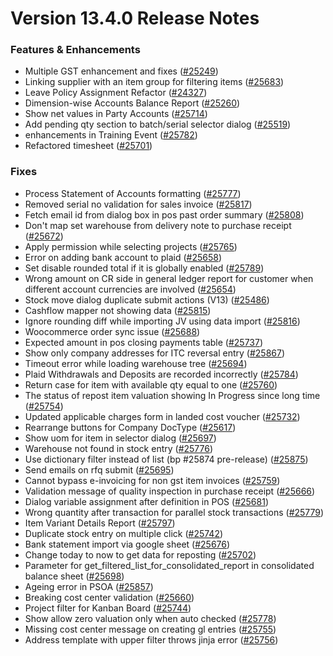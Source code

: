 # Version 13.4.0 Release Notes

### Features & Enhancements

- Multiple GST enhancement and fixes ([#25249](https://github.com/netmanthan/sparrow/pull/25249))
- Linking supplier with an item group for filtering items ([#25683](https://github.com/netmanthan/sparrow/pull/25683))
- Leave Policy Assignment Refactor ([#24327](https://github.com/netmanthan/sparrow/pull/24327))
- Dimension-wise Accounts Balance Report ([#25260](https://github.com/netmanthan/sparrow/pull/25260))
- Show net values in Party Accounts ([#25714](https://github.com/netmanthan/sparrow/pull/25714))
- Add pending qty section to batch/serial selector dialog ([#25519](https://github.com/netmanthan/sparrow/pull/25519))
- enhancements in Training Event ([#25782](https://github.com/netmanthan/sparrow/pull/25782))
- Refactored timesheet ([#25701](https://github.com/netmanthan/sparrow/pull/25701))

### Fixes

- Process Statement of Accounts formatting ([#25777](https://github.com/netmanthan/sparrow/pull/25777))
- Removed serial no validation for sales invoice ([#25817](https://github.com/netmanthan/sparrow/pull/25817))
- Fetch email id from dialog box in pos past order summary ([#25808](https://github.com/netmanthan/sparrow/pull/25808))
- Don't map set warehouse from delivery note to purchase receipt ([#25672](https://github.com/netmanthan/sparrow/pull/25672))
- Apply permission while selecting projects ([#25765](https://github.com/netmanthan/sparrow/pull/25765))
- Error on adding bank account to plaid ([#25658](https://github.com/netmanthan/sparrow/pull/25658))
- Set disable rounded total if it is globally enabled ([#25789](https://github.com/netmanthan/sparrow/pull/25789))
- Wrong amount on CR side in general ledger report for customer when different account currencies are involved ([#25654](https://github.com/netmanthan/sparrow/pull/25654))
- Stock move dialog duplicate submit actions (V13) ([#25486](https://github.com/netmanthan/sparrow/pull/25486))
- Cashflow mapper not showing data ([#25815](https://github.com/netmanthan/sparrow/pull/25815))
- Ignore rounding diff while importing JV using data import ([#25816](https://github.com/netmanthan/sparrow/pull/25816))
- Woocommerce order sync issue ([#25688](https://github.com/netmanthan/sparrow/pull/25688))
- Expected amount in pos closing payments table ([#25737](https://github.com/netmanthan/sparrow/pull/25737))
- Show only company addresses for ITC reversal entry ([#25867](https://github.com/netmanthan/sparrow/pull/25867))
- Timeout error while loading warehouse tree ([#25694](https://github.com/netmanthan/sparrow/pull/25694))
- Plaid Withdrawals and Deposits are recorded incorrectly ([#25784](https://github.com/netmanthan/sparrow/pull/25784))
- Return case for item with available qty equal to one ([#25760](https://github.com/netmanthan/sparrow/pull/25760))
- The status of repost item valuation showing In Progress since long time ([#25754](https://github.com/netmanthan/sparrow/pull/25754))
- Updated applicable charges form in landed cost voucher ([#25732](https://github.com/netmanthan/sparrow/pull/25732))
- Rearrange buttons for Company DocType ([#25617](https://github.com/netmanthan/sparrow/pull/25617))
- Show uom for item in selector dialog ([#25697](https://github.com/netmanthan/sparrow/pull/25697))
- Warehouse not found in stock entry ([#25776](https://github.com/netmanthan/sparrow/pull/25776))
- Use dictionary filter instead of list (bp #25874 pre-release) ([#25875](https://github.com/netmanthan/sparrow/pull/25875))
- Send emails on rfq submit ([#25695](https://github.com/netmanthan/sparrow/pull/25695))
- Cannot bypass e-invoicing for non gst item invoices ([#25759](https://github.com/netmanthan/sparrow/pull/25759))
- Validation message of quality inspection in purchase receipt ([#25666](https://github.com/netmanthan/sparrow/pull/25666))
- Dialog variable assignment after definition in POS ([#25681](https://github.com/netmanthan/sparrow/pull/25681))
- Wrong quantity after transaction for parallel stock transactions ([#25779](https://github.com/netmanthan/sparrow/pull/25779))
- Item Variant Details Report ([#25797](https://github.com/netmanthan/sparrow/pull/25797))
- Duplicate stock entry on multiple click ([#25742](https://github.com/netmanthan/sparrow/pull/25742))
- Bank statement import via google sheet ([#25676](https://github.com/netmanthan/sparrow/pull/25676))
- Change today to now to get data for reposting ([#25702](https://github.com/netmanthan/sparrow/pull/25702))
- Parameter for get_filtered_list_for_consolidated_report in consolidated balance sheet ([#25698](https://github.com/netmanthan/sparrow/pull/25698))
- Ageing error in PSOA ([#25857](https://github.com/netmanthan/sparrow/pull/25857))
- Breaking cost center validation ([#25660](https://github.com/netmanthan/sparrow/pull/25660))
- Project filter for Kanban Board ([#25744](https://github.com/netmanthan/sparrow/pull/25744))
- Show allow zero valuation only when auto checked ([#25778](https://github.com/netmanthan/sparrow/pull/25778))
- Missing cost center message on creating gl entries ([#25755](https://github.com/netmanthan/sparrow/pull/25755))
- Address template with upper filter throws jinja error ([#25756](https://github.com/netmanthan/sparrow/pull/25756))
